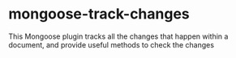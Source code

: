 # mongoose-track-changes
This Mongoose plugin tracks all the changes that happen within a document, and provide useful methods to check the changes
